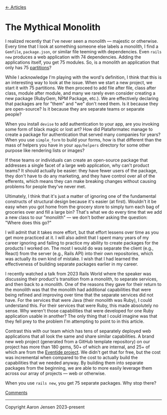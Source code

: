 [← Articles](README.md#articles)

# The Mythical Monolith

I realized recently that I've never seen a monolith &mdash; majestic or
otherwise. Every time that I look at something someone else labels a monolith, I
find a `Gemfile`, `package.json`, or similar file teeming with dependencies.
Even `rails new` produces a web application with 74 dependencies. Adding the
applications itself, you get 75 modules. So, is a monolith an application that
only has 75 [partitions](partitions-and-compositions.md)?

While I acknowledge I'm playing with the word's definition, I think that this is
an interesting way to look at the issue. When we start a new project, we start
it with 75 partitions. We then proceed to add file after file, class after
class, module after module, and many we rarely even consider creating a new
package (RubyGem, NPM Package, etc.). We are effectively declaring that packages
are for "them" and "we" don't need them. Is it because they are open-source? Is
it because they are separate teams or separate people?

When you install `devise` to add authentication to your app, are you invoking
some form of black magic or lost art? How did Plataformatec manage to create a
package for authentication that served many companies for years? When you use
`simple_form` to build your forms, how is that different than the mass of
helpers you have in your `app/helpers` directory for some other purpose like
rendering lists or images?

If these teams or individuals can create an open-source package that addresses a
single facet of a large web application, why can't product teams? It should
actually be easier: they have fewer users of the package, they don't have to do
any marketing, and they have control over all of the efferents, which means they
can make breaking changes without causing problems for people they've never met.

Ultimately, I think that it's just a matter of ignoring one of the fundamental
constructs of structural design because it's easier (at first). Wouldn't it be
easy when you got home from the grocery store to simply turn each bag of
groceries over and fill a large bin? That's what we do every time that we add a
new class to our "monolith" &mdash; we don't bother asking the question: "Where
does this go?"

I will admit that it takes more effort, but that effort lessens over time as you
get more practiced at it. I will also admit that I spent many years of my career
ignoring and failing to practice my ability to create packages for the products
I worked on. The most I would do was separate the client (e.g., React) from the
server (e.g., Rails API) into their own repositories, which was actually its own
kind of mistake. I wish that I had learned the effectiveness of building
separate packages earlier in my career.

I recently watched a talk from 2023 Rails World where the speaker was discussing
their product's transition from a monolith, to separate services, and then back
to a monolith. One of the reasons they gave for their return to the monolith was
that the monolith had additional capabilities that were being refined and
improving over time that the separate services did not have. For the services
that were Java (their monolith was Ruby), I could understand this. For their
services that were Ruby, this made absolutely no sense. Why weren't those
capabilities that were developed for one Ruby application usable in another? The
only thing that I could imagine was that they fell prey to the problem I'm
attempting to point to in this article.

Contrast this with our team which has tens of separately deployed web
applications that all look the same and share similar capabilities. A brand new
web project (generated from a GitHub template repository) on our project has
more than 180 gems, 50+ of which are internal, and 25+ of which are from the
[Eventide project](https://github.com/eventide-project/). We didn't get that for
free, but the cost was incremental when compared to the cost to actually build
the capabilities that we needed anyway. By building them into separate packages
from the beginning, we are able to more easily leverage them across our array of
projects &mdash; web or otherwise.

When you use `rails new`, you get 75 separate packages. Why stop there?

[Comments](https://github.com/aaronjensen/software-development/discussions/7)

---

Copyright Aaron Jensen 2023-present
